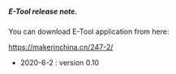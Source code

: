 ##### E-Tool release note.

You can download E-Tool application from here:

https://makerinchina.cn/247-2/

- 2020-6-2 : version 0.10
